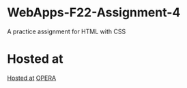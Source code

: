 # WebApps-F22-Assignment-4
A practice assignment for HTML with CSS
# Hosted at
[Hosted at]( https://44-563-web-apps-f22.github.io/44563-webapps-assignment-4-SaiCharanThakellapati/)
[OPERA](file:///C:/Users/S555571/Desktop/WEBAPPS/44563-webapps-assignment-4-SaiCharanThakellapati/opera.html)